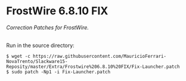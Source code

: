 # FrostWire 6.8.10 FIX
*Correction Patches for FrostWire.*
<br/><br/>

Run in the source directory:
```
$ wget -c https://raw.githubusercontent.com/MauricioFerrari-NovaTrento/Slackware15-Reposity/master/Extra/Frostwire%206.8.10%20FIX/Fix-Launcher.patch
$ sudo patch -Np1 -i Fix-Launcher.patch
```
